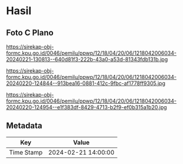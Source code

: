 # Hasil

## Foto C Plano

https://sirekap-obj-formc.kpu.go.id/0046/pemilu/ppwp/12/18/04/20/06/1218042006034-20240221-130813--640d81f3-222b-43a0-a53d-81343fdb131b.jpg

https://sirekap-obj-formc.kpu.go.id/0046/pemilu/ppwp/12/18/04/20/06/1218042006034-20240220-124844--913bea16-0881-412c-9fbc-af1778ff9305.jpg

https://sirekap-obj-formc.kpu.go.id/0046/pemilu/ppwp/12/18/04/20/06/1218042006034-20240220-124954--e1f383df-8429-4713-b2f9-ef0b315a1b20.jpg


## Metadata

| Key        | Value               |
| ---------- | ------------------- |
| Time Stamp | 2024-02-21 14:00:00 |



